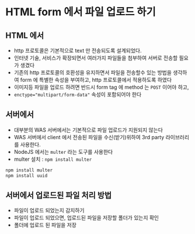 # HTML form 에서 파일 업로드 하기

## HTML 에서

- http 프로토콜은 기본적으로 text 만 전송되도록 설계되었다.
- 인터넷 기술, 서비스가 확장되면서 여러가지 파일들을 첨부하여 서버로 전송할 필요가 생겼다
- 기존의 http 프로토콜의 호환성을 유지하면서 파일을 전송할수 있는 방법을 생각하여 form 에 특별한 속성을 부여하고, http 프로토콜에서 적용하도록 하였다
- 이미지등 파일을 업로드 하려면 반드시 form tag 에 method 는 `POST` 이어야 하고,
- `enctype="multipart/form-data"` 속성이 포함되어야 한다

## 서버에서

- 대부분의 WAS 서버에서는 기본적으로 파일 업로드가 지원되지 않는다
- WAS 서버에서 client 에서 전송된 파일을 수신(받기)위하여 3rd party 라이브러리를 사용한다.
- NodeJS 에서는 `multer` 라는 도구를 사용한다
- multer 설치 : `npm install multer`

```bash
npm install multer
npm install uuid
```

## 서버에서 업로드된 파일 처리 방법

- 파일이 업로드 되었는지 감지하기
- 파일이 업로드 되었으면, 업로드된 파일을 저장할 폴더가 있는지 확인
- 폴더에 업로드 된 파일을 저장

